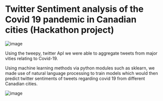 # Twitter Sentiment analysis of the Covid 19 pandemic in Canadian cities (Hackathon project)

![image](https://user-images.githubusercontent.com/37347053/192891590-7c1bd899-e5b3-4e6f-bede-f411aaf1795e.png)


Using the tweepy, twitter ApI we were able to aggregate tweets from major vities relating to Covid-19.

Using machine learning methods via python modules such as sklearn, we made use of natural language processing to train models which would then predict twitter sentiments of tweets regarding covid 19 from different Canadian cities.

![image](https://user-images.githubusercontent.com/37347053/192891550-4744da3e-8759-499d-b13f-91c013a38b68.png)
